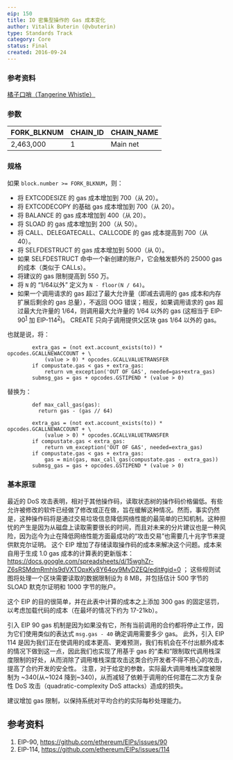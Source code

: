 ```yaml
---
eip: 150
title: IO 密集型操作的 Gas 成本变化
author: Vitalik Buterin (@vbuterin)
type: Standards Track
category: Core
status: Final
created: 2016-09-24
---
```


### 参考资料

[橘子口哨（Tangerine Whistle）](./eip-608.md)

### 参数

|   FORK_BLKNUM   |  CHAIN_ID  | CHAIN_NAME  |
|-----------------|------------|-------------|
|    2,463,000    |     1      | Main net    |

### 规格

如果 `block.number >= FORK_BLKNUM`，则：
- 将 EXTCODESIZE 的 gas 成本增加到 700（从 20）。
- 将 EXTCODECOPY 的基础 gas 成本增加到 700（从 20）。
- 将 BALANCE 的 gas 成本增加到 400（从 20）。
- 将 SLOAD 的 gas 成本增加到 200（从 50）。
- 将 CALL、DELEGATECALL、CALLCODE 的 gas 成本提高到 700（从 40）。
- 将 SELFDESTRUCT 的 gas 成本增加到 5000（从 0）。
- 如果 SELFDESTRUCT 命中一个新创建的账户，它会触发额外的 25000 gas 的成本（类似于 CALLs）。
- 将建议的 gas 限制提高到 550 万。
- 将 `N` 的 “1/64以外” 定义为 `N - floor(N / 64)`。
- 如果一个调用请求的 gas 超过了最大允许量（即减去调用的 gas 成本和内存扩展后剩余的 gas 总量），不返回 OOG 错误；相反，如果调用请求的 gas 超过最大允许量的 1/64，则调用最大允许量的 1/64 以外的 gas (这相当于 EIP-90<sup>[1](https://github.com/ethereum/EIPs/issues/90)</sup> 加 EIP-114<sup>[2](https://github.com/ethereum/EIPs/issues/114)</sup>)。 CREATE 只向子调用提供父区块 gas 1/64 以外的 gas。

也就是说，将：

```
        extra_gas = (not ext.account_exists(to)) * opcodes.GCALLNEWACCOUNT + \
            (value > 0) * opcodes.GCALLVALUETRANSFER
        if compustate.gas < gas + extra_gas:
            return vm_exception('OUT OF GAS', needed=gas+extra_gas)
        submsg_gas = gas + opcodes.GSTIPEND * (value > 0)
```

替换为：

```
        def max_call_gas(gas):
          return gas - (gas // 64)

        extra_gas = (not ext.account_exists(to)) * opcodes.GCALLNEWACCOUNT + \
            (value > 0) * opcodes.GCALLVALUETRANSFER
        if compustate.gas < extra_gas:
            return vm_exception('OUT OF GAS', needed=extra_gas)
        if compustate.gas < gas + extra_gas:
            gas = min(gas, max_call_gas(compustate.gas - extra_gas))
        submsg_gas = gas + opcodes.GSTIPEND * (value > 0)
```

### 基本原理

最近的 DoS 攻击表明，相对于其他操作码，读取状态树的操作码价格偏低。有些允许被修改的软件已经做了修改或正在做，旨在缓解这种情况。然而，事实仍然是，这种操作码将是通过交易垃圾信息降低网络性能的最简单的已知机制。这种担忧的产生是因为从磁盘上读取需要很长的时间，而且对未来的分片建议也是一种风险，因为迄今为止在降低网络性能方面最成功的“攻击交易”也需要几十兆字节来提供默克尔证明。 这个 EIP 增加了存储读取操作码的成本来解决这个问题。成本来自用于生成 1.0 gas 成本的计算表的更新版本：https://docs.google.com/spreadsheets/d/15wghZr-Z6sRSMdmRmhls9dVXTOpxKy8Y64oy9MvDZEQ/edit#gid=0 ； 这些规则试图将处理一个区块需要读取的数据限制设为 8 MB，并包括估计 500 字节的 SLOAD 默克尔证明和 1000 字节的账户。

这个 EIP 的目的很简单，并在此表中计算的成本之上添加 300 gas 的固定惩罚，以考虑加载代码的成本（在最坏的情况下约为 17-21kb）。

引入 EIP 90 gas 机制是因为如果没有它，所有当前调用的合约都将停止工作，因为它们使用类似的表达式 `msg.gas - 40` 确定调用需要多少 gas。 此外，引入 EIP 114 是因为我们正在使调用的成本更高、更难预测，我们有机会在不付出额外成本的情况下做到这一点，因此我们也实现了用基于 gas 的“柔和”限制取代调用栈深度限制的好处，从而消除了调用堆栈深度攻击这类合约开发者不得不担心的攻击，提高了合约开发的安全性。 注意，对于给定的参数，实际最大调用堆栈深度被限制为 ~340(从~1024 降到~340)，从而减轻了依赖于调用的任何潜在二次方复杂性 DoS 攻击（quadratic-complexity DoS attacks）造成的损失。

建议增加 gas 限制，以保持系统对平均合约的实际每秒处理能力。

## 参考资料

1. EIP-90, https://github.com/ethereum/EIPs/issues/90
2. EIP-114, https://github.com/ethereum/EIPs/issues/114
